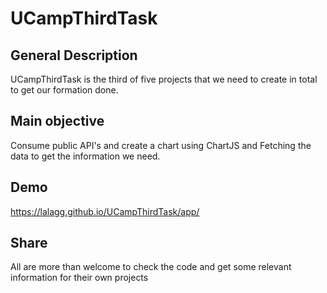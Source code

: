 # UCampThirdTask

## General Description

UCampThirdTask is the third of five projects that we need to create in total to get our formation done.

## Main objective

Consume public API's and create a chart using ChartJS and Fetching the data to get the information we need.

## Demo

https://lalagg.github.io/UCampThirdTask/app/

## Share

All are more than welcome to check the code and get some relevant information for their own projects
